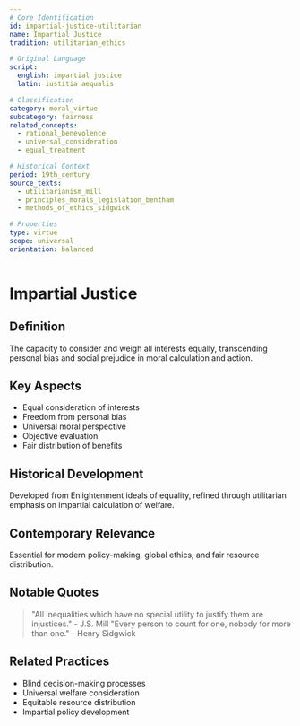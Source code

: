 ```yaml
---
# Core Identification
id: impartial-justice-utilitarian
name: Impartial Justice
tradition: utilitarian_ethics

# Original Language
script:
  english: impartial justice
  latin: iustitia aequalis

# Classification
category: moral_virtue
subcategory: fairness
related_concepts:
  - rational_benevolence
  - universal_consideration
  - equal_treatment

# Historical Context
period: 19th_century
source_texts:
  - utilitarianism_mill
  - principles_morals_legislation_bentham
  - methods_of_ethics_sidgwick

# Properties
type: virtue
scope: universal
orientation: balanced
---
```


# Impartial Justice

## Definition
The capacity to consider and weigh all interests equally, transcending personal bias and social prejudice in moral calculation and action.

## Key Aspects
- Equal consideration of interests
- Freedom from personal bias
- Universal moral perspective
- Objective evaluation
- Fair distribution of benefits

## Historical Development
Developed from Enlightenment ideals of equality, refined through utilitarian emphasis on impartial calculation of welfare.

## Contemporary Relevance
Essential for modern policy-making, global ethics, and fair resource distribution.

## Notable Quotes
> "All inequalities which have no special utility to justify them are injustices." - J.S. Mill
> "Every person to count for one, nobody for more than one." - Henry Sidgwick

## Related Practices
- Blind decision-making processes
- Universal welfare consideration
- Equitable resource distribution
- Impartial policy development